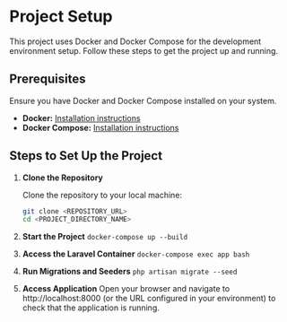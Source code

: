 # Project Setup

This project uses Docker and Docker Compose for the development environment setup. Follow these steps to get the project up and running.

## Prerequisites

Ensure you have Docker and Docker Compose installed on your system.

- **Docker:** [Installation instructions](https://docs.docker.com/get-docker/)
- **Docker Compose:** [Installation instructions](https://docs.docker.com/compose/install/)

## Steps to Set Up the Project

1. **Clone the Repository**

   Clone the repository to your local machine:
   ```bash
   git clone <REPOSITORY_URL>
   cd <PROJECT_DIRECTORY_NAME>
   ```
2. **Start the Project**
    `docker-compose up --build`

3. **Access the Laravel Container**
    `docker-compose exec app bash`

4. **Run Migrations and Seeders**
    `php artisan migrate --seed`

5. **Access Application**
    Open your browser and navigate to http://localhost:8000 (or the URL configured in your environment) to check that the application is running.
